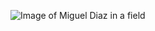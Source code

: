 ![Image of Miguel Diaz in a field](https://1.bp.blogspot.com/-i3mIsLsXZcA/Xp3zLJ0UGHI/AAAAAAAAABA/1kQ2PHS52dUbiTd5Qm0rVbJf8QQ3hFoNwCPcBGAYYCw/s640/Aboutme.jpg)
